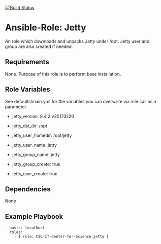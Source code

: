 [![Build Status](https://travis-ci.org/CSC-IT-Center-for-Science/ansible-role-jetty.svg?branch=master)](https://travis-ci.org/CSC-IT-Center-for-Science/ansible-role-jetty)

Ansible-Role: Jetty
=========

An role which downloads and unpacks Jetty under /opt. Jetty user and group are also created if needed.

Requirements
------------

None. Purpose of this role is to perform base installation.

Role Variables
--------------

See defaults/main.yml for the variables you can overwrite via role call as a parameter.

* jetty_version: 9.4.2.v20170220
* jetty_dst_dir: /opt
* jetty_user_homedir: /opt/jetty

* jetty_user_name: jetty
* jetty_group_name: jetty

* jetty_group_create: true
* jetty_user_create: true

Dependencies
------------

None

Example Playbook
----------------

    - hosts: localhost
      roles:
        - { role: CSC-IT-Center-for-Science.jetty }



